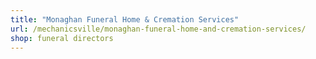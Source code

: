 ```yaml
---
title: "Monaghan Funeral Home & Cremation Services"
url: /mechanicsville/monaghan-funeral-home-and-cremation-services/
shop: funeral directors
---
```

